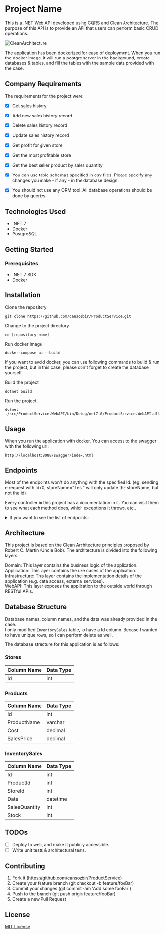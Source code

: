 # Project Name
This is a .NET Web API developed using CQRS and Clean Architecture. The purpose of this API is to provide an API that users can perform basic CRUD operations. 

![CleanArchitecture](https://blog.cleancoder.com/uncle-bob/images/2012-08-13-the-clean-architecture/CleanArchitecture.jpg)

The application has been dockerized for ease of deployment. 
When you run the docker image, it will run a postgre server in the background, create databases & tables, and fill the tables with the sample data provided with the case. 


## Company Requirements 
The requirements for the project were:
- [x] Get sales history 
- [x] Add new sales history record
- [x] Delete sales history record
- [x] Update sales history record
- [x] Get profit for given store
- [x] Get the most profitable store
- [x] Get the best seller product by sales quantity
- [x] You can use table schemas specified in csv files. Please specify any changes you make - if any - in the database design. 
- [x] You should not use any ORM tool. All database operations should be done by queries.


## Technologies Used
- .NET 7
- Docker
- PostgreSQL

## Getting Started
### Prerequisites
- .NET 7 SDK
- Docker

## Installation
Clone the repository
```
git clone https://github.com/cansozbir/ProductService.git
```
Change to the project directory
```
cd [repository-name]
```

Run docker image
```
docker-compose up --build
```

If you want to avoid docker, you can use following commands to build & run the project, but in this case, please don't forget to create the database yourself.

Build the project
```
dotnet build
```
Run the project
```
dotnet ./src/ProductService.WebAPI/bin/Debug/net7.0/ProductService.WebAPI.dll
```

## Usage
When you run the application with docker. You can access to the swagger with the following url:
```
http://localhost:8088/swagger/index.html
```


## Endpoints
Most of the endpoints won't do anything with the specified Id. (eg. sending e request with id=0, storeName="Test" will only update the storeName, but not the id)

Every controller in this project has a documentation in it. You can visit them to see what each method does, which exceptions it throws, etc..
<details>
  <summary>If you want to see the list of endpoints:</summary>
  
  GET
/api/InventorySale <br>

POST
/api/InventorySale

GET
/api/InventorySale/{id}

PUT
/api/InventorySale/{id}

DELETE
/api/InventorySale/{id}

GET
/api/InventorySale/store/{storeId}
Product


GET
/api/Product

POST
/api/Product

GET
/api/Product/{id}

PUT
/api/Product/{id}

DELETE
/api/Product/{id}

GET
/api/Product/bestSellerByQuantity
Store


GET
/api/Store

POST
/api/Store

GET
/api/Store/{id}

PUT
/api/Store/{id}

DELETE
/api/Store/{id}

GET
/api/Store/{id}/profit

GET
/api/Store/mostProfitable
</details>


## Architecture
This project is based on the Clean Architecture principles proposed by Robert C. Martin (Uncle Bob). The architecture is divided into the following layers:

Domain: This layer contains the business logic of the application. <br>
Application: This layer contains the use cases of the application. <br>
Infrastructure: This layer contains the implementation details of the application (e.g. data access, external services).<br>
WebAPI: This layer exposes the application to the outside world through RESTful APIs. <br>

## Database Structure
Database names, column names, and the data was already provided in the case.<br>
I only modified `InventorySales` table, to have a Id column. Becase I wanted to have unique rows, so I can perform delete as well.

The database structure for this application is as follows:

### Stores
| Column Name | Data Type |
|-------------|-----------|
| Id          | int       |

### Products
|Column Name  |	Data Type |
|-------------|-----------|
| Id          | int       |
| ProductName | varchar   |
| Cost        | decimal   |
| SalesPrice  | decimal   |

### InventorySales
|Column Name    |	Data Type |
|---------------|-------------|
| Id            | int         |
| ProductId     | int         |
| StoreId       | int         |
| Date          | datetime    |
| SalesQuantity | int         |
| Stock         | int         |


## TODOs
- [ ] Deploy to web, and make it publicly accessible.
- [ ] Write unit tests & architectural tests.

## Contributing
1. Fork it (https://github.com/cansozbir/ProductService)
2. Create your feature branch (git checkout -b feature/fooBar)
3. Commit your changes (git commit -am 'Add some fooBar')
4. Push to the branch (git push origin feature/fooBar)
5. Create a new Pull Request 

## License
[MIT License](https://github.com/cansozbir/ProductService/blob/master/LICENSE)
